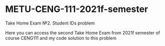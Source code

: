 # METU-CENG-111-2021f-semester
Take Home Exam №2. Student IDs problem 

Here you can access the second Take Home Exam from 2021f semester of course CENG111 and my code solution to this problem
